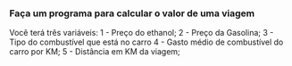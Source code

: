 ### Faça um programa para calcular o valor de uma viagem
Você terá três variáveis:
1 - Preço do ethanol;
2 - Preço da Gasolina;
3 - Tipo do combustível que está no carro
4 - Gasto médio de combustível do carro por KM;
5 - Distância em KM da viagem;